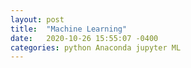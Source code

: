 ```yaml
---
layout: post
title:  "Machine Learning"
date:   2020-10-26 15:55:07 -0400
categories: python Anaconda jupyter ML 
---
```

